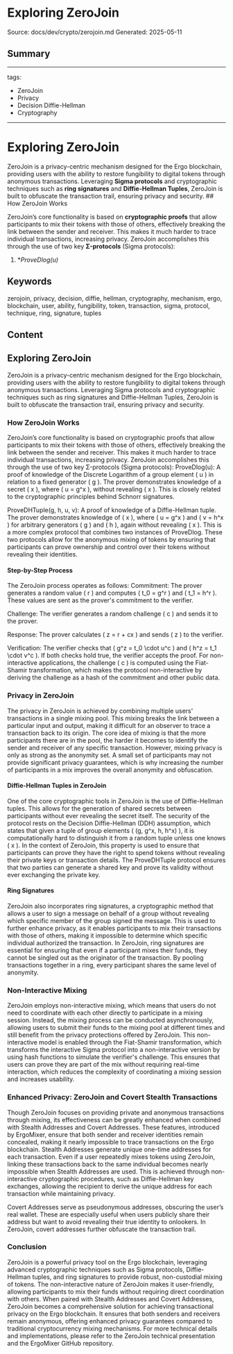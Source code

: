 # Exploring ZeroJoin
Source: docs/dev/crypto/zerojoin.md
Generated: 2025-05-11

## Summary
---
tags:
  - ZeroJoin
  - Privacy
  - Decision Diffie-Hellman
  - Cryptography
---


# Exploring ZeroJoin

ZeroJoin is a privacy-centric mechanism designed for the Ergo blockchain, providing users with the ability to restore fungibility to digital tokens through anonymous transactions. Leveraging **Sigma protocols** and cryptographic techniques such as **ring signatures** and **Diffie-Hellman Tuples**, ZeroJoin is built to obfuscate the transaction trail, ensuring privacy and security. ## How ZeroJoin Works

ZeroJoin’s core functionality is based on **cryptographic proofs** that allow participants to mix their tokens with those of others, effectively breaking the link between the sender and receiver. This makes it much harder to trace individual transactions, increasing privacy. ZeroJoin accomplishes this through the use of two key **Σ-protocols** (Sigma protocols):

1. **ProveDlog(u)*

## Keywords
zerojoin, privacy, decision, diffie, hellman, cryptography, mechanism, ergo, blockchain, user, ability, fungibility, token, transaction, sigma, protocol, technique, ring, signature, tuples

## Content
## Exploring ZeroJoin
ZeroJoin is a privacy-centric mechanism designed for the Ergo blockchain, providing users with the ability to restore fungibility to digital tokens through anonymous transactions. Leveraging Sigma protocols and cryptographic techniques such as ring signatures and Diffie-Hellman Tuples, ZeroJoin is built to obfuscate the transaction trail, ensuring privacy and security.

### How ZeroJoin Works
ZeroJoin’s core functionality is based on cryptographic proofs that allow participants to mix their tokens with those of others, effectively breaking the link between the sender and receiver. This makes it much harder to trace individual transactions, increasing privacy. ZeroJoin accomplishes this through the use of two key Σ-protocols (Sigma protocols):
ProveDlog(u): A proof of knowledge of the Discrete Logarithm of a group element ( u ) in relation to a fixed generator ( g ). The prover demonstrates knowledge of a secret ( x ), where ( u = g^x ), without revealing ( x ). This is closely related to the cryptographic principles behind Schnorr signatures.


ProveDHTuple(g, h, u, v): A proof of knowledge of a Diffie-Hellman tuple. The prover demonstrates knowledge of ( x ), where ( u = g^x ) and ( v = h^x ) for arbitrary generators ( g ) and ( h ), again without revealing ( x ). This is a more complex protocol that combines two instances of ProveDlog.
These two protocols allow for the anonymous mixing of tokens by ensuring that participants can prove ownership and control over their tokens without revealing their identities.

#### Step-by-Step Process
The ZeroJoin process operates as follows:
Commitment: The prover generates a random value ( r ) and computes ( t_0 = g^r ) and ( t_1 = h^r ). These values are sent as the prover's commitment to the verifier.


Challenge: The verifier generates a random challenge ( c ) and sends it to the prover.


Response: The prover calculates ( z = r + cx ) and sends ( z ) to the verifier.


Verification: The verifier checks that ( g^z = t_0 \cdot u^c ) and ( h^z = t_1 \cdot v^c ). If both checks hold true, the verifier accepts the proof.
For non-interactive applications, the challenge ( c ) is computed using the Fiat-Shamir transformation, which makes the protocol non-interactive by deriving the challenge as a hash of the commitment and other public data.

### Privacy in ZeroJoin
The privacy in ZeroJoin is achieved by combining multiple users' transactions in a single mixing pool. This mixing breaks the link between a particular input and output, making it difficult for an observer to trace a transaction back to its origin. The core idea of mixing is that the more participants there are in the pool, the harder it becomes to identify the sender and receiver of any specific transaction.
However, mixing privacy is only as strong as the anonymity set. A small set of participants may not provide significant privacy guarantees, which is why increasing the number of participants in a mix improves the overall anonymity and obfuscation.

#### Diffie-Hellman Tuples in ZeroJoin
One of the core cryptographic tools in ZeroJoin is the use of Diffie-Hellman tuples. This allows for the generation of shared secrets between participants without ever revealing the secret itself. The security of the protocol rests on the Decision Diffie-Hellman (DDH) assumption, which states that given a tuple of group elements ( (g, g^x, h, h^x) ), it is computationally hard to distinguish it from a random tuple unless one knows ( x ).
In the context of ZeroJoin, this property is used to ensure that participants can prove they have the right to spend tokens without revealing their private keys or transaction details. The ProveDHTuple protocol ensures that two parties can generate a shared key and prove its validity without ever exchanging the private key.

#### Ring Signatures
ZeroJoin also incorporates ring signatures, a cryptographic method that allows a user to sign a message on behalf of a group without revealing which specific member of the group signed the message. This is used to further enhance privacy, as it enables participants to mix their transactions with those of others, making it impossible to determine which specific individual authorized the transaction.
In ZeroJoin, ring signatures are essential for ensuring that even if a participant mixes their funds, they cannot be singled out as the originator of the transaction. By pooling transactions together in a ring, every participant shares the same level of anonymity.

### Non-Interactive Mixing
ZeroJoin employs non-interactive mixing, which means that users do not need to coordinate with each other directly to participate in a mixing session. Instead, the mixing process can be conducted asynchronously, allowing users to submit their funds to the mixing pool at different times and still benefit from the privacy protections offered by ZeroJoin.
This non-interactive model is enabled through the Fiat-Shamir transformation, which transforms the interactive Sigma protocol into a non-interactive version by using hash functions to simulate the verifier's challenge. This ensures that users can prove they are part of the mix without requiring real-time interaction, which reduces the complexity of coordinating a mixing session and increases usability.

### Enhanced Privacy: ZeroJoin and Covert Stealth Transactions
Though ZeroJoin focuses on providing private and anonymous transactions through mixing, its effectiveness can be greatly enhanced when combined with Stealth Addresses and Covert Addresses. These features, introduced by ErgoMixer, ensure that both sender and receiver identities remain concealed, making it nearly impossible to trace transactions on the Ergo blockchain.
Stealth Addresses generate unique one-time addresses for each transaction. Even if a user repeatedly mixes tokens using ZeroJoin, linking these transactions back to the same individual becomes nearly impossible when Stealth Addresses are used. This is achieved through non-interactive cryptographic procedures, such as Diffie-Hellman key exchanges, allowing the recipient to derive the unique address for each transaction while maintaining privacy.


Covert Addresses serve as pseudonymous addresses, obscuring the user’s real wallet. These are especially useful when users publicly share their address but want to avoid revealing their true identity to onlookers. In ZeroJoin, covert addresses further obfuscate the transaction trail.

### Conclusion
ZeroJoin is a powerful privacy tool on the Ergo blockchain, leveraging advanced cryptographic techniques such as Sigma protocols, Diffie-Hellman tuples, and ring signatures to provide robust, non-custodial mixing of tokens. The non-interactive nature of ZeroJoin makes it user-friendly, allowing participants to mix their funds without requiring direct coordination with others.
When paired with Stealth Addresses and Covert Addresses, ZeroJoin becomes a comprehensive solution for achieving transactional privacy on the Ergo blockchain. It ensures that both senders and receivers remain anonymous, offering enhanced privacy guarantees compared to traditional cryptocurrency mixing mechanisms.
For more technical details and implementations, please refer to the ZeroJoin technical presentation and the ErgoMixer GitHub repository.
